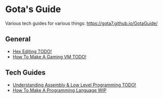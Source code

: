 # Gota's Guide
Various tech guides for various things: https://gota7.github.io/GotaGuide/

## General
* [Hex Editing TODO!](General/HexEditing.md)
* [How To Make A Gaming VM TODO!](General/GamingVM.md)

## Tech Guides
* [Understanding Assembly & Low Level Programming TODO!](Assembly/Intro.md)
* [How To Make A Programming Language WIP](ProgrammingLanguage/Index.md)